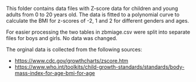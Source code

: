 This folder contains data files with Z-score data for children and young adults from 0 to 20 years old. The data is fitted to a polynomial curve to calculate the BMI for z-scores of -2, 1 and 2 for different genders and ages.

For easier processing the two tables in zbmiage.csv were split into separate files for boys and girls. No data was changed.

The orginal data is collected from the following sources:

* https://www.cdc.gov/growthcharts/zscore.htm
* https://www.who.int/toolkits/child-growth-standards/standards/body-mass-index-for-age-bmi-for-age